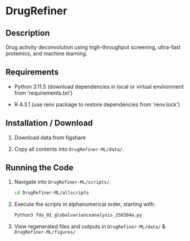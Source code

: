 # DrugRefiner

## Description

Drug activity deconvolution using high-throughput screening, ultra-fast protemics, and machine learning. 

## Requirements

- Python 3.11.5 (download dependencies in local or virtual environment from 'requirements.txt') 

- R 4.3.1 (use renv package to restore dependencies from 'renv.lock')

## Installation / Download

1. Download data from figshare

2. Copy all contents into `DrugRefiner-ML/data/`.

## Running the Code

1. Navigate into `DrugRefiner-ML/scripts/`. 

   ```sh
   cd DrugRefiner-ML/allscripts

2. Execute the scripts in alphanumerical order, starting with:

   ```sh
   Python3 fda_01_globalvarianceanalysis_250304a.py

3. View regenerated files and outputs in `DrugRefiner-ML/data/` & `DrugRefiner-ML/figures/`